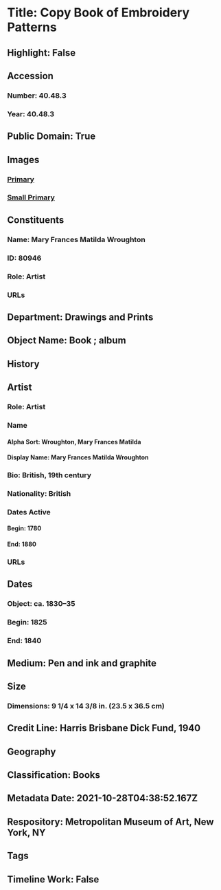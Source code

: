 # Title: Copy Book of Embroidery Patterns
## Highlight: False
## Accession
### Number: 40.48.3
### Year: 40.48.3
## Public Domain: True
## Images
### [Primary](https://images.metmuseum.org/CRDImages/dp/original/DP-22716-001.jpg)
### [Small Primary](https://images.metmuseum.org/CRDImages/dp/web-large/DP-22716-001.jpg)
## Constituents
### Name: Mary Frances Matilda Wroughton
### ID: 80946
### Role: Artist
### URLs
## Department: Drawings and Prints
## Object Name: Book ; album
## History
## Artist
### Role: Artist
### Name
#### Alpha Sort: Wroughton, Mary Frances Matilda
#### Display Name: Mary Frances Matilda Wroughton
### Bio: British, 19th century
### Nationality: British
### Dates Active
#### Begin: 1780
#### End: 1880
### URLs
## Dates
### Object: ca. 1830–35
### Begin: 1825
### End: 1840
## Medium: Pen and ink and graphite
## Size
### Dimensions: 9 1/4 x 14 3/8 in. (23.5 x 36.5 cm)
## Credit Line: Harris Brisbane Dick Fund, 1940
## Geography
## Classification: Books
## Metadata Date: 2021-10-28T04:38:52.167Z
## Respository: Metropolitan Museum of Art, New York, NY
## Tags
## Timeline Work: False